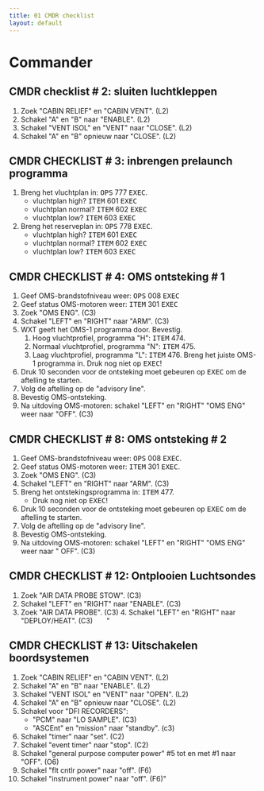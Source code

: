 ```yaml
---
title: 01 CMDR checklist
layout: default
---
```


# Commander

## CMDR checklist # 2: sluiten luchtkleppen

1. Zoek "CABIN RELIEF" en "CABIN VENT". (L2)
2. Schakel "A" en "B" naar "ENABLE". (L2)
3. Schakel "VENT ISOL" en "VENT" naar "CLOSE". (L2)
4. Schakel "A" en "B" opnieuw naar "CLOSE". (L2)

## CMDR CHECKLIST # 3: inbrengen prelaunch programma

1. Breng het vluchtplan in: <kbd>OPS</kbd> 777 <kbd>EXEC</kbd>.
	* vluchtplan high? <kbd>ITEM</kbd> 601 <kbd>EXEC</kbd>
	* vluchtplan normal? <kbd>ITEM</kbd> 602 <kbd>EXEC</kbd>
	* vluchtplan low? <kbd>ITEM</kbd> 603 <kbd>EXEC</kbd>
2. Breng het reserveplan in: <kbd>OPS</kbd> 778 <kbd>EXEC</kbd>.
	* vluchtplan high? <kbd>ITEM</kbd> 601 <kbd>EXEC</kbd>
	* vluchtplan normal? <kbd>ITEM</kbd> 602 <kbd>EXEC</kbd>
	* vluchtplan low? <kbd>ITEM</kbd> 603 <kbd>EXEC</kbd>

## CMDR CHECKLIST # 4: OMS ontsteking # 1

1. Geef OMS-brandstofniveau weer: <kbd>OPS</kbd> 008 <kbd>EXEC</kbd>
2. Geef status OMS-motoren weer: <kbd>ITEM</kbd> 301 <kbd>EXEC</kbd>
3. Zoek "OMS ENG".  (C3)
4. Schakel "LEFT" en "RIGHT" naar "ARM".  (C3)
5. WXT geeft het OMS-1 programma door. Bevestig.
	1. Hoog vluchtprofiel, programma "H": <kbd>ITEM</kbd> 474.
	2. Normaal vluchtprofiel, programma "N": <kbd>ITEM</kbd> 475.
	3. Laag vluchtprofiel, programma "L": <kbd>ITEM</kbd> 476.
	Breng het juiste OMS-1 programma in. Druk nog niet op <kbd>EXEC</kbd>!
6. Druk 10 seconden voor de ontsteking moet gebeuren op <kbd>EXEC</kbd> om de aftelling te starten.
7. Volg de aftelling op de "advisory line".
8. Bevestig OMS-ontsteking.
9. Na uitdoving OMS-motoren: schakel "LEFT" en "RIGHT" "OMS ENG" weer naar "OFF".  (C3)

## CMDR CHECKLIST # 8: OMS ontsteking # 2

1. Geef OMS-brandstofniveau weer: <kbd>OPS</kbd> 008 <kbd>EXEC</kbd>.
2. Geef status OMS-motoren weer: <kbd>ITEM</kbd> 301 <kbd>EXEC</kbd>.
3. Zoek "OMS ENG".   (C3)
4. Schakel "LEFT" en "RIGHT" naar "ARM".  (C3)
5. Breng het ontstekingsprogramma in: <kbd>ITEM</kbd> 477.
	* Druk nog niet op <kbd>EXEC</kbd>!
6. Druk 10 seconden voor de ontsteking moet gebeuren op <kbd>EXEC</kbd> om de aftelling te starten.
7. Volg de aftelling op de "advisory line".
8. Bevestig OMS-ontsteking.
9. Na uitdoving OMS-motoren: schakel "LEFT" en  "RIGHT" "OMS ENG" weer naar " OFF".  (C3)

## CMDR CHECKLIST # 12: Ontplooien Luchtsondes

1. Zoek "AIR DATA PROBE STOW". (C3) 
2. Schakel "LEFT" en "RIGHT" naar "ENABLE". (C3) 
3. Zoek "AIR DATA PROBE". (C3) 4. Schakel "LEFT" en "RIGHT" naar "DEPLOY/HEAT". (C3)       "

## CMDR CHECKLIST # 13: Uitschakelen boordsystemen

1. Zoek "CABIN RELIEF" en "CABIN VENT". (L2)
2. Schakel "A" en "B" naar "ENABLE". (L2)
3. Schakel "VENT ISOL" en "VENT" naar "OPEN". (L2)
4. Schakel "A" en "B" opnieuw naar "CLOSE". (L2)
5. Schakel voor "DFI RECORDERS": 
	* "PCM" naar "LO SAMPLE". (C3) 
	* "ASCEnt" en "mission" naar "standby". (c3)
6. Schakel "timer" naar "set". (C2)
7. Schakel "event timer" naar "stop". (C2)
8. Schakel "general purpose computer power" #5 tot en met #1 naar "OFF". (O6)
9. Schakel "flt cntlr power" naar "off". (F6)
10. Schakel "instrument power" naar "off". (F6)"
